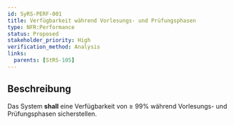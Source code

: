 ```yaml
---
id: SyRS-PERF-001
title: Verfügbarkeit während Vorlesungs- und Prüfungsphasen
type: NFR:Performance
status: Proposed
stakeholder_priority: High
verification_method: Analysis
links:
  parents: [StRS-105]
---
```


## Beschreibung
Das System **shall** eine Verfügbarkeit von ≥ 99% während Vorlesungs- und Prüfungsphasen sicherstellen.

